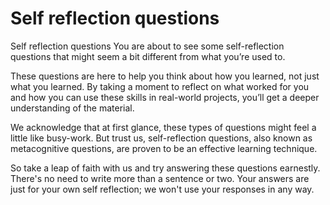 # Self reflection questions

Self reflection questions
You are about to see some self-reflection questions that might seem a bit different from what you’re used to.

These questions are here to help you think about how you learned, not just what you learned. By taking a moment to reflect on what worked for you and how you can use these skills in real-world projects, you’ll get a deeper understanding of the material.

We acknowledge that at first glance, these types of questions might feel a little like busy-work. But trust us, self-reflection questions, also known as metacognitive questions, are proven to be an effective learning technique.

So take a leap of faith with us and try answering these questions earnestly. There's no need to write more than a sentence or two. Your answers are just for your own self reflection; we won't use your responses in any way.